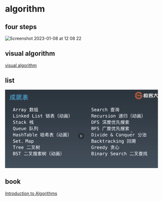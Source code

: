 # algorithm

## four steps

<img width="475" alt="Screenshot 2023-01-08 at 12 08 22" src="https://user-images.githubusercontent.com/1209204/211180064-7e2f1d62-5a05-4712-98eb-858c32c331b9.png">

## visual algorithm

[visual algorithm](https://visualgo.net) 

## list

![image](img/algorithm-list.png)

## book

[Introduction to Algorithms](img/Introduction_to_Algorithms_Third_Edition_(2009).pdf)
